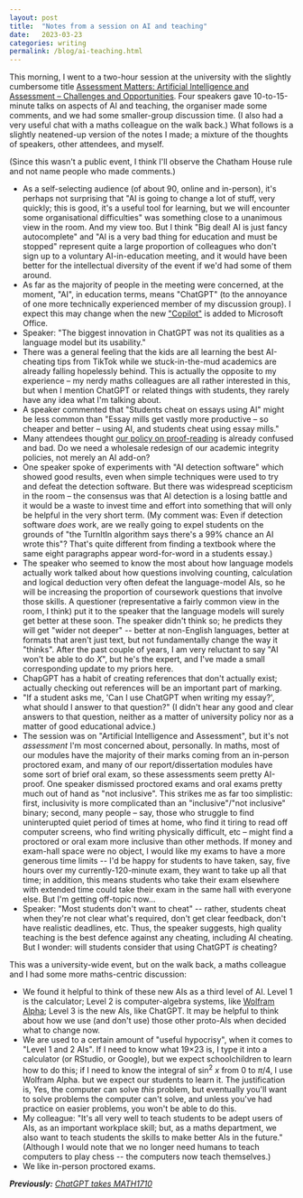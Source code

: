 ```yaml
---
layout: post
title:  "Notes from a session on AI and teaching"
date:   2023-03-23
categories: writing
permalink: /blog/ai-teaching.html
---
```


This morning, I went to a two-hour session at the university with the slightly cumbersome title [Assessment Matters: Artificial Intelligence and Assessment – Challenges and Opportunities](https://teachingexcellence.leeds.ac.uk/events/assessment-matters-artificial-intelligence-and-assessment-challenges-and-opportunities/). Four speakers gave 10-to-15-minute talks on aspects of AI and teaching, the organiser made some comments, and we had some smaller-group discussion time. (I also had a very useful chat with a maths colleague on the walk back.) What follows is a slightly neatened-up version of the notes I made; a mixture of the thoughts of speakers, other attendees, and myself.

(Since this wasn't a public event, I think I'll observe the Chatham House rule and not name people who made comments.)

* As a self-selecting audience (of about 90, online and in-person), it's perhaps not surprising that "AI is going to change a lot of stuff, very quickly; this is good, it's a useful tool for learning, but we will encounter some organisational difficulties" was something close to a unanimous view in the room. And my view too. But I think "Big deal! AI is just fancy autocomplete" and "AI is a very bad thing for education and must be stopped" represent quite a large proportion of colleagues who don't sign up to a voluntary AI-in-education meeting, and it would have been better for the intellectual diversity of the event if we'd had some of them around.
* As far as the majority of people in the meeting were concerned, at the moment, "AI", in education terms, means "ChatGPT" (to the annoyance of one more technically experienced member of my discussion group). I expect this may change when the new ["Copilot"](https://www.theverge.com/2023/3/17/23644501/microsoft-copilot-ai-office-documents-microsoft-365-report) is added to Microsoft Office.
* Speaker: "The biggest innovation in ChatGPT was not its qualities as a language model but its usability."
* There was a general feeling that the kids are all learning the best AI-cheating tips from TikTok while we stuck-in-the-mud academics are already falling hopelessly behind. This is actually the opposite to my experience – my nerdy maths colleagues are all rather interested in this, but when I mention ChatGPT or related things with students, they rarely have any idea what I'm talking about.
* A speaker commented that "Students cheat on essays using AI" might be less common than "Essay mills get vastly more productive – so cheaper and better – using AI, and students cheat using essay mills."
* Many attendees thought [our policy on proof-reading](https://www.leeds.ac.uk/secretariat/documents/proof_reading_policy.pdf) is already confused and bad. Do we need a wholesale redesign of our academic integrity policies, not merely an AI add-on?
* One speaker spoke of experiments with "AI detection software" which showed good results, even when simple techniques were used to try and defeat the detection software. But there was widespread scepticism in the room – the consensus was that AI detection is a losing battle and it would be a waste to invest time and effort into something that will only be helpful in the very short term. (My comment was: Even if detection software *does* work, are we really going to expel students on the grounds of "the TurnItIn algorithm says there's a 99% chance an AI wrote this"? That's quite different from finding a textbook where the same eight paragraphs appear word-for-word in a students essay.)
* The speaker who seemed to know the most about how language models actually work talked about how questions involving counting, calculation and logical deduction very often defeat the language-model AIs, so he will be increasing the proportion of coursework questions that involve those skills. A questioner (representative a fairly common view in the room, I think) put it to the speaker that the language models will surely get better at these soon. The speaker didn't think so; he predicts they will get "wider not deeper" -- better at non-English languages, better at formats that aren't just text, but not fundamentally change the way it "thinks". After the past couple of years, I am very reluctant to say "AI won't be able to do *X*", but he's the expert, and I've made a small corresponding update to my priors here.
* ChapGPT has a habit of creating references that don't actually exist; actually checking out references will be an important part of marking.
* "If a student asks me, 'Can I use ChatGPT when writing my essay?', what should I answer to that question?" (I didn't hear any good and clear answers to that question, neither as a matter of university policy nor as a matter of good educational advice.)
* The session was on "Artificial Intelligence and Assessment", but it's not *assessment* I'm most concerned about, personally. In maths, most of our modules have the majority of their marks coming from an in-person proctored exam, and many of our report/dissertation modules have some sort of brief oral exam, so these assessments seem pretty AI-proof. One speaker dismissed proctored exams and oral exams pretty much out of hand as "not inclusive". This strikes me as far too simplistic: first, inclusivity is more complicated than an "inclusive"/"not inclusive" binary; second, many people – say, those who struggle to find uninterupted quiet period of times at home, who find it tiring to read off computer screens, who find writing physically difficult, etc – might find a proctored or oral exam more inclusive than other methods. If money and exam-hall space were no object, I would like my exams to have a more generous time limits -- I'd be happy for students to have taken, say, five hours over my currently-120-minute exam, they want to take up all that time; in addition, this means students who take their exam elsewhere with extended time could take their exam in the same hall with everyone else. But I'm getting off-topic now...
* Speaker: "Most students don't want to cheat" -- rather, students cheat when they're not clear what's required, don't get clear feedback, don't have realistic deadlines, etc. Thus, the speaker suggests, high quality teaching is the best defence against any cheating, including AI cheating. But I wonder: will students consider that using ChatGPT *is* cheating?

This was a university-wide event, but on the walk back, a maths colleague and I had some more maths-centric discussion:
* We found it helpful to think of these new AIs as a third level of AI. Level 1 is the calculator; Level 2 is computer-algebra systems, like [Wolfram Alpha](https://www.wolframalpha.com/); Level 3 is the new AIs, like ChatGPT. It may be helpful to think about how we use (and don't use) those other proto-AIs when decided what to change now.
* We are used to a certain amount of "useful hypocrisy", when it comes to "Level 1 and 2 AIs". If I need to know what 19×23 is, I type it into a calculator (or RStudio, or Google), but we expect schoolchildren to learn how to do this; if I need to know the integral of sin<sup>2</sup> *x* from 0 to *π*/4, I use Wolfram Alpha. but we expect our students to learn it. The justification is, Yes, the computer can solve *this* problem, but eventually you'll want to solve problems the computer can't solve, and unless you've had practice on easier problems, you won't be able to do this.
* My colleague: "It's all very well to teach students to be adept users of AIs, as an important workplace skill; but, as a maths department, we also want to teach students the skills to make better AIs in the future." (Although I would note that we no longer need humans to teach computers to play chess -- the computers now teach themselves.)
* We like in-person proctored exams.

_**Previously:** [ChatGPT takes MATH1710](chatgpt.html)_
